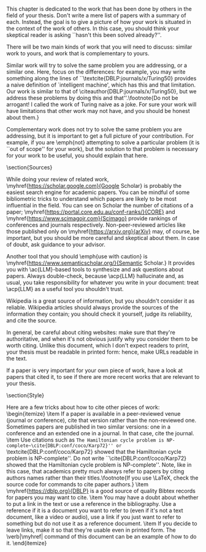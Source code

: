 This chapter is dedicated to the work that has been done by others in the field of your thesis.
Don't write a mere list of papers with a summary of each. Instead, the goal is to give a picture
of how your work is situated in the context of the work of others. In this case, you should
think your skeptical reader is asking ``hasn't this been solved already?''.

There will be two main kinds of work that you will need to discuss: similar work
to yours, and work that is complementary to yours.

Similar work will try to solve the same problem you are addressing, or a similar one.
Here, focus on the differences: for example, you may write something along the
lines of ``\textcite{DBLP:journals/x/Turing50} provides a naive definition of
`intelligent machine', which has this and that limitation. Our work is similar to that of
\citeauthor{DBLP:journals/x/Turing50}, but we address these problems by doing this and
that''.\footnote{Do not be arrogant! I called the work of Turing naive as a joke.
For sure your work will have limitations that other work may not have, and you should be honest about them.}

Complementary work does not try to solve the same problem you are addressing, but it is
important to get a full picture of your contribution. For example, if you are
\emph{not} attempting to solve a particular problem (it is ``out of scope'' for your work),
but the solution to that problem is necessary for your work to be useful, you should explain
that here.

\section{Sources}

While doing your review of related work, \myhref{https://scholar.google.com}{Google Scholar}
is probably the easiest search engine for academic papers. You can be mindful of some
bibliometric tricks to understand which papers are likely to be most influential in the field.
You can see on Scholar the number of citations of a paper;
\myhref{https://portal.core.edu.au/conf-ranks/}{CORE} and
\myhref{https://www.scimagojr.com}{Scimago} provide rankings of conferences and journals
respectively. Non-peer-reviewed articles like those published only on
\myhref{https://arxiv.org}{arXiv} may, of course, be important, but you should be more careful
and skeptical about them. In case of doubt, ask guidance to your advisor.

Another tool that you should \emph{use with caution} is \myhref{https://www.semanticscholar.org/}{Semantic Scholar.} It provides you with \ac{LLM}-based tools to synthesize and ask questions about papers. Always double-check, because \acp{LLM} hallucinate and, as usual, you take responsibility for whatever you write in your document: treat \acp{LLM} as a useful tool you shouldn't trust.

Wikipedia is a great source of information, but you shouldn't consider it as reliable.
Wikipedia articles should always provide the sources of the information they contain; you
should check it yourself, judge its reliability, and cite the source.

In general, be careful about citing websites: make sure that they're authoritative, and when it's not obvious justify why you consider them to be worth citing. Unlike this document, which I don't expect readers to print, your thesis must be readable in printed form: hence, make URLs readable in the text.

If a paper is very important for your own piece of work, have a look at papers
that cited it, to see if there are more recent works that are relevant to your thesis.

\section{Style}

Here are a few tricks about how to cite other pieces of work:
\begin{itemize}
  \item If a paper is available in a peer-reviewed venue (journal or conference), cite that
  version rather than the non-reviewed one. Sometimes papers are published in two similar
  versions: one in a conference and an extended one in a journal. In that case, cite the
  journal.
  \item Use citations such as ``The Hamiltonian cycle problem is
  NP-complete~\cite{DBLP:conf/coco/Karp72}'' or ``\textcite{DBLP:conf/coco/Karp72} showed
  that the Hamiltonian cycle problem is NP-complete''. Do not write
  ``\cite{DBLP:conf/coco/Karp72} showed that the Hamiltonian cycle problem is NP-complete''. Note, like in this case, that academics pretty much always refer to papers by citing authors names rather than their titles.\footnote{If you use \LaTeX, check the source code for commands to cite paper authors.}
  \item \myhref{https://dblp.org}{DBLP} is a good source of quality Bibtex records for papers
  you may want to cite.
  \item You may have a doubt about whether to put a link in the text or use a reference in the bibliography. Use a reference if it is a document you want to refer to (even if it's not a text document, like a video or audio), use a link if you just want to refer to something but do not use it as a reference document.
  \item If you decide to leave links, make it so that they're usable even in printed form. The \verb|\myhref| command of this document can be an example of how to do it.
\end{itemize}
